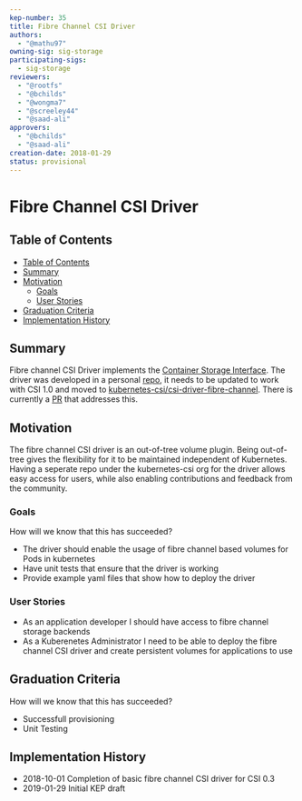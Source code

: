```yaml
---
kep-number: 35
title: Fibre Channel CSI Driver
authors:
  - "@mathu97"
owning-sig: sig-storage
participating-sigs:
  - sig-storage
reviewers:
  - "@rootfs"
  - "@bchilds"
  - "@wongma7"
  - "@screeley44"
  - "@saad-ali"
approvers:
  - "@bchilds"
  - "@saad-ali"
creation-date: 2018-01-29
status: provisional
---
```


# Fibre Channel CSI Driver

## Table of Contents

* [Table of Contents](#table-of-contents)
* [Summary](#summary)
* [Motivation](#motivation)
    * [Goals](#goals)
    * [User Stories](#user-stories)
* [Graduation Criteria](#graduation-criteria)
* [Implementation History](#implementation-history)

## Summary

Fibre channel CSI Driver implements the [Container Storage Interface](https://github.com/container-storage-interface/spec/tree/master). The driver was developed in a personal [repo](https://github.com/mathu97/FC-CSI-Driver), it needs to be 
updated to work with CSI 1.0 and moved to [kubernetes-csi/csi-driver-fibre-channel](https://github.com/kubernetes-csi/csi-driver-fibre-channel).
There is currently a [PR](https://github.com/kubernetes-csi/csi-driver-fibre-channel/pull/1) that addresses this.

## Motivation
The fibre channel CSI driver is an out-of-tree volume plugin. Being out-of-tree gives the flexibility for it to be 
maintained independent of Kubernetes. Having a seperate repo under the kubernetes-csi org for the 
driver allows easy access for users, while also enabling contributions and feedback from the community.

### Goals

How will we know that this has succeeded?
* The driver should enable the usage of fibre channel based volumes for Pods in kubernetes
* Have unit tests that ensure that the driver is working
* Provide example yaml files that show how to deploy the driver

### User Stories
* As an application developer I should have access to fibre channel storage backends
* As a Kuberenetes Administrator I need to be able to deploy the fibre channel CSI driver and create 
persistent volumes for applications to use

## Graduation Criteria

How will we know that this has succeeded?
* Successfull provisioning 
* Unit Testing

## Implementation History
* 2018-10-01 Completion of basic fibre channel CSI driver for CSI 0.3
* 2019-01-29 Initial KEP draft

